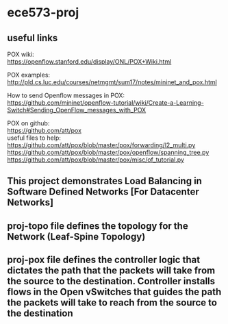 # ece573-proj

## useful links

POX wiki:  
https://openflow.stanford.edu/display/ONL/POX+Wiki.html

POX examples:  
http://pld.cs.luc.edu/courses/netmgmt/sum17/notes/mininet_and_pox.html

How to send Openflow messages in POX:  
https://github.com/mininet/openflow-tutorial/wiki/Create-a-Learning-Switch#Sending_OpenFlow_messages_with_POX

POX on github:  
https://github.com/att/pox  
useful files to help:  
https://github.com/att/pox/blob/master/pox/forwarding/l2_multi.py  
https://github.com/att/pox/blob/master/pox/openflow/spanning_tree.py  
https://github.com/att/pox/blob/master/pox/misc/of_tutorial.py

## This project demonstrates Load Balancing in Software Defined Networks [For Datacenter Networks]

## proj-topo file defines the topology for the Network (Leaf-Spine Topology)

## proj-pox file defines the controller logic that dictates the path that the packets will take from the source to the destination. Controller installs flows in the Open vSwitches that guides the path the packets will take to reach from the source to the destination